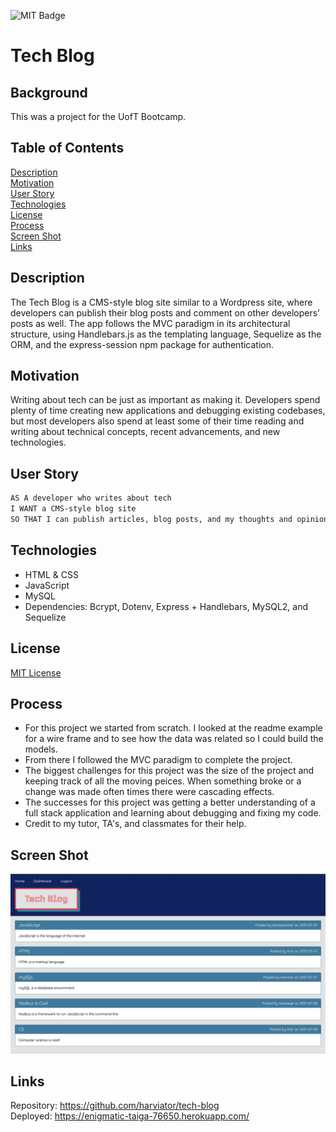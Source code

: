 ![MIT Badge](https://img.shields.io/badge/License-MIT-green)

# Tech Blog

## Background

This was a project for the UofT Bootcamp.

## Table of Contents
[Description](#description)\
[Motivation](#motivation)\
[User Story](#user-story)\
[Technologies](#technologies)\
[License](#license)\
[Process](#process)\
[Screen Shot](#screen-shot)\
[Links](#links)


## Description

The Tech Blog is a CMS-style blog site similar to a Wordpress site, where developers can publish their blog posts and comment on other developers’ posts as well.  The app follows the MVC paradigm in its architectural structure, using Handlebars.js as the templating language, Sequelize as the ORM, and the express-session npm package for authentication.

## Motivation

Writing about tech can be just as important as making it. Developers spend plenty of time creating new applications and debugging existing codebases, but most developers also spend at least some of their time reading and writing about technical concepts, recent advancements, and new technologies.

## User Story

```md
AS A developer who writes about tech
I WANT a CMS-style blog site
SO THAT I can publish articles, blog posts, and my thoughts and opinions
```

## Technologies

* HTML & CSS
* JavaScript
* MySQL
* Dependencies: Bcrypt, Dotenv, Express + Handlebars, MySQL2, and Sequelize


## License

[MIT License](https://choosealicense.com/licenses/mit/)

## Process

* For this project we started from scratch.  I looked at the readme example for a wire frame and to see how the data was related so I could build the models.
* From there I followed the MVC paradigm to complete the project. 
* The biggest challenges for this project was the size of the project and keeping track of all the moving peices.  When something broke or a change was made often times there were cascading effects.
* The successes for this project was getting a better understanding of a full stack application and learning about debugging and fixing my code.
* Credit to my tutor, TA's, and classmates for their help.

## Screen Shot

![Screen Shot](./public/images/screen-shot.png)

## Links

Repository: https://github.com/harviator/tech-blog \
Deployed: https://enigmatic-taiga-76650.herokuapp.com/